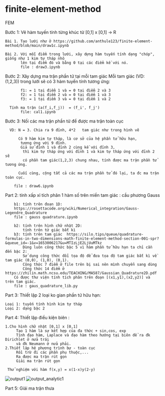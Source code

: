 # finite-element-method
FEM

Bước 1: Vẽ hàm tuyến tính từng khúc từ [0,1] x [0,1] -> R

    Bài 1. Tạo lưới như ở https://github.com/anthule123/finite-element-method/blob/main/draw1c.ipynb
    
    Bài 2. Với mỗi điểm trong lưới, xây dựng hàm tuyến tính dạng "chóp", giống như 1 kim tự tháp nhô
           lên tại điểm đó và bằng 0 tại các điểm kề với nó.
           file : draw3.ipynb
          
 Bước 2: Xây dựng ma trận phần tử tại mỗi tam giác
      Mỗi tam giác (VD: (1,2,3)) trong lưới sẽ có 3 hàm tuyến tính tương ứng:
   
           f1: = 1 tại điểm 1 và = 0 tại điểm 2 và 3
           f2: = 1 tại điểm 2 và = 0 tại điểm 1 và 3
           f3: = 1 tại điểm 3 và = 0 tại điểm 1 và 2
          
      Tính ma trận (a(f_i,f_j))  = (f_i', f_j')   
           file: cal1.ipynb
         
 Bước 3: Nối các ma trận phần tử để được ma trận toàn cục
 
      VD: N = 3. Chia ra 9 đỉnh, 4*2   tam giác như trong hình vẽ
      
          Có 9 hàm kim tự tháp, là cơ sở của hệ phần tử hữu hạn,
           tương ứng với 9 đỉnh.
           Giả sử đỉnh 1 và đỉnh 2 cùng kề với đỉnh 3, 
            thì kim tự tháp ứng với đỉnh 1 và kim tự tháp ứng với đỉnh 2 sẽ 
            có phần tam giác(1,2,3) chung nhau, tính được ma trận phần tử tương ứng.
            
          Cuối cùng, cộng tất cả các ma trận phần tử đó lại, ta đc ma trận toàn cục. 
        
        file : draw6.ipynb
        
 Part 2: tính xấp xỉ tích phân 1 hàm số trên miền tam giác : cầu phương Gauss
 
        b1: tính trên đoạn 1D: 
        https://rosettacode.org/wiki/Numerical_integration/Gauss-Legendre_Quadrature
        file : gauss quadrature.ipynb
        
        b2: tính trên hình chữ nhật 2D: 
            tính trên tứ giác bất kì
        b3: tính trên tam giác  https://silo.tips/queue/quadrature-formulas-in-two-dimensions-math-finite-element-method-section-001-spr?&queue_id=-1&v=1653006217&u=MTIzLjE2LjUuMTkz
            Dùng luôn công thức bậc 5 vì hàm phần tử hữu hạn ta chỉ cần đến bậc 2:
            Sử dụng công thức đổi tọa độ để đưa tọa độ tam giác bất kì về tam giác (0,0), (1,0), (0,1).
            Công thức 7 điểm ở file trên bị sai nên mình chuyển sang dùng
            Công thức 14 điểm ở https://zhilin.math.ncsu.edu/TEACHING/MA587/Gaussian_Quadrature2D.pdf
        Có được thư viện tính tích phân trên đoạn [(x1,y1),(x2,y2)] và trên tam giác.
        file : gaus_quadrature_lib.py
Part 3: Thiết lập 2 loại ko gian phần tử hữu hạn:

    Loại 1: tuyến tính hình kim tự tháp
    Loại 2: dạng bậc 2

Part 4: Thiết lập điều kiện biên :

    1.Cho hình chữ nhật [0,1] x [0,1]
         Tạo 1 hàm là sự kết hợp của đa thức + sin,cos, exp
         Tính đạo hàm, Laplace và đạo hàm theo hướng tại biên để ra đk Dirichlet ở nửa trái 
         và đk Neumann ở nửa phải.
    2.Thiết lập hệ phương trình bự - toàn cục
         Rồi trừ đi các phần phụ thuộc,...
         Ra được ma trận rút gọn
         Giải ma trận rút gọn
         
     Thử nghiệm với hàm f(x,y) = x(1-x)y(2-y)
   ![output1](https://user-images.githubusercontent.com/29473579/169923469-2276d94e-d50a-49d3-a6fa-46230a442c8c.png)
   ![output_analytic1](https://user-images.githubusercontent.com/29473579/169923479-b55d0998-b561-4079-bf82-babd7fe572be.png)



 Part 5: Giải ma trận thưa
            
         
